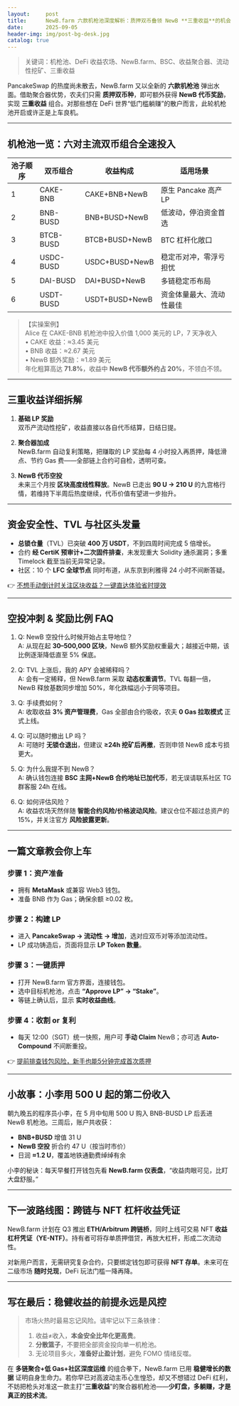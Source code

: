 ```yaml
---
layout:     post
title:      NewB.farm 六款机枪池深度解析：质押双币叠领 NewB **三重收益**的机会
date:       2025-09-05
header-img: img/post-bg-desk.jpg
catalog: true
---
```


> 关键词：机枪池、DeFi 收益农场、NewB.farm、BSC、收益聚合器、流动性挖矿、三重收益

PancakeSwap 的热度尚未散去，NewB.farm 又以全新的 **六款机枪池** 弹出水面。借助聚合器优势，农夫们只需 **质押双币种**，即可额外获得 **NewB 代币奖励**，实现 **三重收益** 组合。对那些想在 DeFi 世界“低门槛躺赚”的散户而言，此轮机枪池开启或许正是上车良机。

---

## 机枪池一览：六对主流双币组合全速投入

| 池子顺序 | 双币组合 | 收益构成 | 适用场景 |
| --- | --- | --- | --- |
| 1 | CAKE-BNB | CAKE+BNB+NewB | 原生 Pancake 高产 LP |
| 2 | BNB-BUSD | BNB+BUSD+NewB | 低波动，停泊资金首选 |
| 3 | BTCB-BUSD | BTCB+BUSD+NewB | BTC 杠杆化敞口 |
| 4 | USDC-BUSD | USDC+BUSD+NewB | 稳定币对冲，零浮亏担忧 |
| 5 | DAI-BUSD | DAI+BUSD+NewB | 多链稳定币布局 |
| 6 | USDT-BUSD | USDT+BUSD+NewB | 资金体量最大、流动性最佳 |

> 【实操案例】  
> Alice 在 CAKE-BNB 机枪池中投入价值 1,000 美元的 LP，7 天净收入  
> • CAKE 收益：≈3.45 美元  
> • BNB 收益：≈2.67 美元  
> • NewB 额外奖励：≈1.89 美元  
> 年化粗算高达 **71.8%**，收益中 **NewB 代币额外约占 20%**，不领白不领。

---

## 三重收益详细拆解

1. **基础 LP 奖励**  
   双币产流动性挖矿，收益直接以各自代币结算，日结日提。

2. **聚合器加成**  
   NewB.farm 自动复利策略，把赚取的 LP 奖励每 4 小时投入再质押，降低滑点、节约 Gas 费——全部链上合约可自检，透明可查。

3. **NewB 代币空投**  
   未来三个月按 **区块高度线性释放**。NewB 已走出 **90 U → 210 U** 的九宫格行情，若维持下半周后热度继续，代币价值有望进一步抬升。

---

## 资金安全性、TVL 与社区头发量

- **总锁仓量**（TVL）已突破 **400 万 USDT**，不到四周时间完成 5 倍增长。  
- 合约 **经 CertiK 预审计+二次固件排查**，未发现重大 Solidity 通杀漏洞；多重 Timelock 截至当前无异常记录。  
- 社区：10 个 **LFC 全球节点** 同时布道，从东京到利雅得 24 小时不间断答疑。  

👉 [不想手动倒计时关注区块收益？一键直达体验省时提效](https://okxdog.com/)

---

## 空投冲刺 & 奖励比例 FAQ

1. Q: NewB 空投什么时候开始占主导地位？  
   A: 从现在起 **30–500,000 区块**，NewB 额外奖励权重最大；越接近中期，该比例逐渐降低直至 5% 保底。

2. Q: TVL 上涨后，我的 APY 会被稀释吗？  
   A: 会有一定稀释，但 NewB.farm 采取 **动态权重调节**。TVL 每翻一倍，NewB 释放基数同步增加 50%，年化跌幅远小于同等项目。

3. Q: 手续费如何？  
   A: 收取收益 **3% 资产管理费**，Gas 全部由合约吸收，农夫 **0 Gas 拉取模式** 正式上线。

4. Q: 可以随时撤出 LP 吗？  
   A: 可随时 **无锁仓退出**，但建议 **≥24h 挖矿后再撤**，否则申领 NewB 成本亏损更大。

5. Q: 为什么我提不到 NewB？  
   A: 确认钱包连接 **BSC 主网+NewB 合约地址已加代币**，若无误请联系社区 TG 群客服 24h 在线。

6. Q: 如何评估风险？  
   A: 收益农场天然伴随 **智能合约风险/价格波动风险**。建议仓位不超过总资产的 15%，并关注官方 **风险披露更新**。

---

## 一篇文章教会你上车

### 步骤 1：资产准备
- 拥有 **MetaMask** 或兼容 Web3 钱包。  
- 准备 BNB 作为 Gas；确保余额 ≥0.02 枚。

### 步骤 2：构建 LP
- 进入 **PancakeSwap → 流动性 → 增加**，选对应双币对等添加流动性。  
- LP 成功铸造后，页面将显示 **LP Token 数量**。

### 步骤 3：一键质押
- 打开 NewB.farm 官方界面，连接钱包。  
- 选中目标机枪池，点击 **“Approve LP” → “Stake”**。  
- 等链上确认后，显示 **实时收益曲线**。

### 步骤 4：收割 or 复利
- 每天 12:00（SGT）统一快照，用户可 **手动 Claim** NewB；亦可选 **Auto-Compound** 不间断重投。

👉 [提前排查钱包风险，新手也能5分钟完成首次质押](https://okxdog.com/)

---

## 小故事：小李用 500 U 起的第二份收入

朝九晚五的程序员小李，在 5 月中旬用 500 U 购入 BNB-BUSD LP 后丢进 NewB 机枪池。三周后，账户共收获：

- **BNB+BUSD** 增值 31 U  
- **NewB 空投** 折合约 47 U（按当时市价）  
- 日润 **≈1.2 U**，覆盖地铁通勤费绰绰有余

小李的秘诀：每天早餐打开钱包先看 **NewB.farm 仪表盘**，“收益肉眼可见，比盯大盘舒服。”

---

## 下一波路线图：跨链与 NFT **杠杆收益凭证**

NewB.farm 计划在 Q3 推出 **ETH/Arbitrum 跨链桥**，同时上线可交易 NFT **收益杠杆凭证（YE-NTF）**。持有者可将存单质押借贷，再放大杠杆，形成二次流动性。

对新用户而言，无需研究复杂合约，只要绑定钱包即可获得 **NFT 存单**。未来可在二级市场 **随时兑现**，DeFi 玩法门槛一降再降。

---

## 写在最后：稳健收益的前提永远是风控

> 市场火热时最易忘记风险。请牢记以下三条铁律：  
> 1. 收益≠收入，**本金安全比年化更高贵**。  
> 2. **分散篮子**，不要把全部资金投向单一机枪池。  
> 3. 无论项目多火，**准备好止盈计划**，避免 FOMO 情绪反噬。

在 **多链聚合+低 Gas+社区深度运维** 的组合拳下，NewB.farm 已用 **稳健增长的数据** 证明自身生命力。若你早已对高波动主币心生惶恐，却又不想错过 DeFi 红利，不妨把枪头对准这一款主打“**三重收益**”的聚合器机枪池——**少盯盘，多躺赚，才是真正的技术流**。
